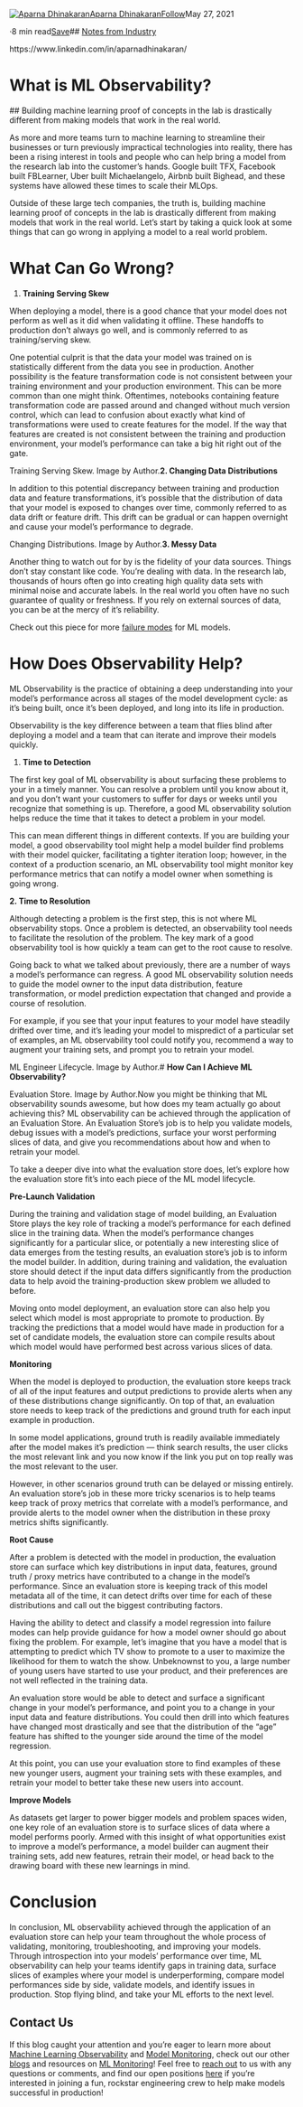 [![Aparna Dhinakaran](https://miro.medium.com/fit/c/96/96/1*VbKXdndNnweCZQQa2TohWw.png)](https://aparnadhinak.medium.com/?source=post_page-----29e85e701688--------------------------------)[Aparna Dhinakaran](https://aparnadhinak.medium.com/?source=post_page-----29e85e701688--------------------------------)[Follow](https://medium.com/m/signin?actionUrl=https%3A%2F%2Fmedium.com%2F_%2Fsubscribe%2Fuser%2Ff32f85889f3a&operation=register&redirect=https%3A%2F%2Ftowardsdatascience.com%2Fwhat-is-ml-observability-29e85e701688&user=Aparna+Dhinakaran&userId=f32f85889f3a&source=post_page-f32f85889f3a----29e85e701688---------------------follow_byline-----------)May 27, 2021

·8 min read[Save](https://medium.com/m/signin?actionUrl=https%3A%2F%2Fmedium.com%2F_%2Fbookmark%2Fp%2F29e85e701688&operation=register&redirect=https%3A%2F%2Ftowardsdatascience.com%2Fwhat-is-ml-observability-29e85e701688&source=--------------------------bookmark_header-----------)## [Notes from Industry](https://towardsdatascience.com/tagged/notes-from-industry)

<person role="Startup founder">
	https://www.linkedin.com/in/aparnadhinakaran/
</person>

# What is ML Observability?

<quote label="deployment">
## Building machine learning proof of concepts in the lab is drastically different from making models that work in the real world.
</quote>

As more and more teams turn to machine learning to streamline their businesses or turn previously impractical technologies into reality, there has been a rising interest in tools and people who can help bring a model from the research lab into the customer’s hands. Google built TFX, Facebook built FBLearner, Uber built Michaelangelo, Airbnb built Bighead, and these systems have allowed these times to scale their MLOps.

Outside of these large tech companies, the truth is, building machine learning proof of concepts in the lab is drastically different from making models that work in the real world. Let’s start by taking a quick look at some things that can go wrong in applying a model to a real world problem.

# **What Can Go Wrong?**

1. **Training Serving Skew**

<quote label="data">
When deploying a model, there is a good chance that your model does not perform as well as it did when validating it offline. These handoffs to production don’t always go well, and is commonly referred to as training/serving skew.


One potential culprit is that the data your model was trained on is statistically different from the data you see in production. Another possibility is the feature transformation code is not consistent between your training environment and your production environment. This can be more common than one might think. Oftentimes, notebooks containing feature transformation code are passed around and changed without much version control, which can lead to confusion about exactly what kind of transformations were used to create features for the model. If the way that features are created is not consistent between the training and production environment, your model’s performance can take a big hit right out of the gate.
</quote>

![]()Training Serving Skew. Image by Author.**2. Changing Data Distributions**

<quote label="data">
In addition to this potential discrepancy between training and production data and feature transformations, it’s possible that the distribution of data that your model is exposed to changes over time, commonly referred to as data drift or feature drift. This drift can be gradual or can happen overnight and cause your model’s performance to degrade.
</quote>

![]()Changing Distributions. Image by Author.**3. Messy Data**

Another thing to watch out for by is the fidelity of your data sources. Things don’t stay constant like code. You’re dealing with data. In the research lab, thousands of hours often go into creating high quality data sets with minimal noise and accurate labels. In the real world you often have no such guarantee of quality or freshness. If you rely on external sources of data, you can be at the mercy of it’s reliability.

Check out this piece for more [failure modes](https://arize.com/the-models-shipped-what-could-possibly-go-wrong/) for ML models.

# **How Does Observability Help?**

ML Observability is the practice of obtaining a deep understanding into your model’s performance across all stages of the model development cycle: as it’s being built, once it’s been deployed, and long into its life in production.

Observability is the key difference between a team that flies blind after deploying a model and a team that can iterate and improve their models quickly.

1. **Time to Detection**

The first key goal of ML observability is about surfacing these problems to your in a timely manner. You can resolve a problem until you know about it, and you don’t want your customers to suffer for days or weeks until you recognize that something is up. Therefore, a good ML observability solution helps reduce the time that it takes to detect a problem in your model.

This can mean different things in different contexts. If you are building your model, a good observability tool might help a model builder find problems with their model quicker, facilitating a tighter iteration loop; however, in the context of a production scenario, an ML observability tool might monitor key performance metrics that can notify a model owner when something is going wrong.

**2. Time to Resolution**

Although detecting a problem is the first step, this is not where ML observability stops. Once a problem is detected, an observability tool needs to facilitate the resolution of the problem. The key mark of a good observability tool is how quickly a team can get to the root cause to resolve.

Going back to what we talked about previously, there are a number of ways a model’s performance can regress. A good ML observability solution needs to guide the model owner to the input data distribution, feature transformation, or model prediction expectation that changed and provide a course of resolution.

For example, if you see that your input features to your model have steadily drifted over time, and it’s leading your model to mispredict of a particular set of examples, an ML observability tool could notify you, recommend a way to augment your training sets, and prompt you to retrain your model.

![]()ML Engineer Lifecycle. Image by Author.# **How Can I Achieve ML Observability?**

![]()Evaluation Store. Image by Author.Now you might be thinking that ML observability sounds awesome, but how does my team actually go about achieving this? ML observability can be achieved through the application of an Evaluation Store. An Evaluation Store’s job is to help you validate models, debug issues with a model’s predictions, surface your worst performing slices of data, and give you recommendations about how and when to retrain your model.

To take a deeper dive into what the evaluation store does, let’s explore how the evaluation store fit’s into each piece of the ML model lifecycle.

**Pre-Launch Validation**

During the training and validation stage of model building, an Evaluation Store plays the key role of tracking a model’s performance for each defined slice in the training data. When the model’s performance changes significantly for a particular slice, or potentially a new interesting slice of data emerges from the testing results, an evaluation store’s job is to inform the model builder. In addition, during training and validation, the evaluation store should detect if the input data differs significantly from the production data to help avoid the training-production skew problem we alluded to before.

Moving onto model deployment, an evaluation store can also help you select which model is most appropriate to promote to production. By tracking the predictions that a model would have made in production for a set of candidate models, the evaluation store can compile results about which model would have performed best across various slices of data.

**Monitoring**

When the model is deployed to production, the evaluation store keeps track of all of the input features and output predictions to provide alerts when any of these distributions change significantly. On top of that, an evaluation store needs to keep track of the predictions and ground truth for each input example in production.

In some model applications, ground truth is readily available immediately after the model makes it’s prediction — think search results, the user clicks the most relevant link and you now know if the link you put on top really was the most relevant to the user.

However, in other scenarios ground truth can be delayed or missing entirely. An evaluation store’s job in these more tricky scenarios is to help teams keep track of proxy metrics that correlate with a model’s performance, and provide alerts to the model owner when the distribution in these proxy metrics shifts significantly.

**Root Cause**

After a problem is detected with the model in production, the evaluation store can surface which key distributions in input data, features, ground truth / proxy metrics have contributed to a change in the model’s performance. Since an evaluation store is keeping track of this model metadata all of the time, it can detect drifts over time for each of these distributions and call out the biggest contributing factors.

Having the ability to detect and classify a model regression into failure modes can help provide guidance for how a model owner should go about fixing the problem. For example, let’s imagine that you have a model that is attempting to predict which TV show to promote to a user to maximize the likelihood for them to watch the show. Unbeknownst to you, a large number of young users have started to use your product, and their preferences are not well reflected in the training data.

An evaluation store would be able to detect and surface a significant change in your model’s performance, and point you to a change in your input data and feature distributions. You could then drill into which features have changed most drastically and see that the distribution of the “age” feature has shifted to the younger side around the time of the model regression.

At this point, you can use your evaluation store to find examples of these new younger users, augment your training sets with these examples, and retrain your model to better take these new users into account.

**Improve Models**

As datasets get larger to power bigger models and problem spaces widen, one key role of an evaluation store is to surface slices of data where a model performs poorly. Armed with this insight of what opportunities exist to improve a model’s performance, a model builder can augment their training sets, add new features, retrain their model, or head back to the drawing board with these new learnings in mind.

# **Conclusion**

In conclusion, ML observability achieved through the application of an evaluation store can help your team throughout the whole process of validating, monitoring, troubleshooting, and improving your models. Through introspection into your models’ performance over time, ML observability can help your teams identify gaps in training data, surface slices of examples where your model is underperforming, compare model performances side by side, validate models, and identify issues in production. Stop flying blind, and take your ML efforts to the next level.

## Contact Us

If this blog caught your attention and you’re eager to learn more about [Machine Learning Observability](https://arize.com/platform-overview/) and [Model Monitoring](https://arize.com/model-monitoring/), check out our other [blogs](https://arize.com/blog/) and resources on [ML Monitoring](https://arize.com/ml-monitoring/)! Feel free to [reach out](https://arize.com/contact/) to us with any questions or comments, and find our open positions [here](https://arize.com/careers/) if you’re interested in joining a fun, rockstar engineering crew to help make models successful in production!

